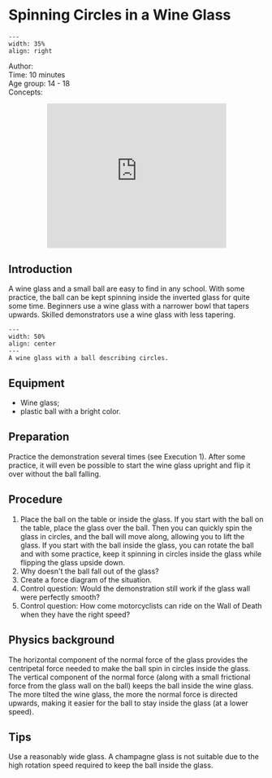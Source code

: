 # Spinning Circles in a Wine Glass

<div style="clear: both;">

```{figure} ../../figures/open.png
---
width: 35%
align: right
```

</div>


Author:     \
Time:	  10 minutes	\
Age group:	14 - 18\
Concepts:	

<div style="display: flex; justify-content: center;">
    <div style="position: relative; width: 70%; height: 0; padding-bottom: 56.25%;">
        <iframe
            src="https://www.youtube.com/embed/pENy-iNx1u4"
            style="position: absolute; top: 0; left: 0; width: 100%; height: 100%;"
            frameborder="0"
            allow="accelerometer; autoplay; clipboard-write; encrypted-media; gyroscope; picture-in-picture"
            allowfullscreen
        ></iframe>
    </div>
</div>

## Introduction

A wine glass and a small ball are easy to find in any school. With some practice, the ball can be kept spinning inside the inverted glass for quite some time. Beginners use a wine glass with a narrower bowl that tapers upwards. Skilled demonstrators use a wine glass with less tapering.

```{figure} demo90_figure1.jpg
---
width: 50%
align: center
---
A wine glass with a ball describing circles.
```

## Equipment
* Wine glass; 
* plastic ball with a bright color.

## Preparation
Practice the demonstration several times (see Execution 1). After some practice, it will even be possible to start the wine glass upright and flip it over without the ball falling.

## Procedure

1. Place the ball on the table or inside the glass. If you start with the ball on the table, place the glass over the ball. Then you can quickly spin the glass in circles, and the ball will move along, allowing you to lift the glass. If you start with the ball inside the glass, you can rotate the ball and with some practice, keep it spinning in circles inside the glass while flipping the glass upside down.
2. Why doesn't the ball fall out of the glass?
3. Create a force diagram of the situation.
4. Control question: Would the demonstration still work if the glass wall were perfectly smooth?
5. Control question: How come motorcyclists can ride on the Wall of Death when they have the right speed?

## Physics background
The horizontal component of the normal force of the glass provides the centripetal force needed to make the ball spin in circles inside the glass. The vertical component of the normal force (along with a small frictional force from the glass wall on the ball) keeps the ball inside the wine glass. The more tilted the wine glass, the more the normal force is directed upwards, making it easier for the ball to stay inside the glass (at a lower speed).

## Tips
Use a reasonably wide glass. A champagne glass is not suitable due to the high rotation speed required to keep the ball inside the glass.